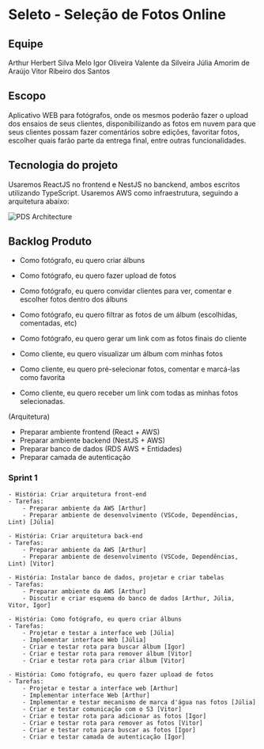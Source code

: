 # Seleto - Seleção de Fotos Online

## Equipe
Arthur Herbert Silva Melo
Igor Oliveira Valente da Silveira
Júlia Amorim de Araújo
Vitor Ribeiro dos Santos

## Escopo
Aplicativo WEB para fotógrafos, onde os mesmos poderão fazer o upload dos ensaios de seus clientes, disponibiliizando as fotos em nuvem para que seus clientes possam fazer comentários sobre edições, favoritar fotos, escolher quais farão parte da entrega final, entre outras funcionalidades.

## Tecnologia do projeto
Usaremos ReactJS no frontend e NestJS no banckend, ambos escritos utilizando TypeScript.
Usaremos AWS como infraestrutura, seguindo a arquitetura abaixo:

![PDS Architecture](https://user-images.githubusercontent.com/26313549/137907219-0859d05c-f41f-485b-a099-eddfdd200933.png)

## Backlog Produto

- Como fotógrafo, eu quero criar álbuns
- Como fotógrafo, eu quero fazer upload de fotos
- Como fotógrafo, eu quero convidar clientes para ver, comentar e escolher fotos dentro dos álbuns
- Como fotógrafo, eu quero filtrar as fotos de um álbum (escolhidas, comentadas, etc)
- Como fotógrafo, eu quero gerar um link com as fotos finais do cliente

- Como cliente, eu quero visualizar um álbum com minhas fotos
- Como cliente, eu quero pré-selecionar fotos, comentar e marcá-las como favorita	
- Como cliente, eu quero receber um link com todas as minhas fotos selecionadas.

(Arquitetura)
- Preparar ambiente frontend (React + AWS)
- Preparar ambiente backend (NestJS + AWS)
- Preparar banco de dados (RDS AWS + Entidades)
- Preparar camada de autenticação

### Sprint 1

	- História: Criar arquitetura front-end
	- Tarefas: 
		- Preparar ambiente da AWS [Arthur] 
		- Preparar ambiente de desenvolvimento (VSCode, Dependências, Lint) [Júlia]
		
	- História: Criar arquitetura back-end
	- Tarefas: 
		- Preparar ambiente da AWS [Arthur]
		- Preparar ambiente de desenvolvimento (VSCode, Dependências, Lint) [Vitor]
		
	- História: Instalar banco de dados, projetar e criar tabelas
	- Tarefas: 
		- Preparar ambiente da AWS [Arthur]
		- Discutir e criar esquema do banco de dados [Arthur, Júlia, Vitor, Igor] 
		
	- História: Como fotógrafo, eu quero criar álbuns
	- Tarefas:
		- Projetar e testar a interface web [Júlia]
		- Implementar interface Web [Júlia]
		- Criar e testar rota para buscar álbum [Igor]		
		- Criar e testar rota para remover álbum [Vitor]	
		- Criar e testar rota para criar álbum [Vitor]		
	
	- História: Como fotógrafo, eu quero fazer upload de fotos
	- Tarefas:
		- Projetar e testar a interface web [Arthur]
		- Implementar interface Web [Arthur]
		- Implementar e testar mecanismo de marca d'água nas fotos [Júlia]
		- Criar e testar comunicação com o S3 [Vitor]
		- Criar e testar rota para adicionar as fotos [Igor]
		- Criar e testar rota para remover as fotos [Vitor]
		- Criar e testar rota para buscar as fotos [Igor]
		- Criar e testar camada de autenticação [Igor]

